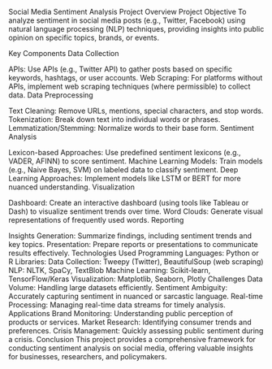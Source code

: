 
Social Media Sentiment Analysis Project Overview
Project Objective
To analyze sentiment in social media posts (e.g., Twitter, Facebook) using natural language processing (NLP) techniques, providing insights into public opinion on specific topics, brands, or events.

Key Components
Data Collection

APIs: Use APIs (e.g., Twitter API) to gather posts based on specific keywords, hashtags, or user accounts.
Web Scraping: For platforms without APIs, implement web scraping techniques (where permissible) to collect data.
Data Preprocessing

Text Cleaning: Remove URLs, mentions, special characters, and stop words.
Tokenization: Break down text into individual words or phrases.
Lemmatization/Stemming: Normalize words to their base form.
Sentiment Analysis

Lexicon-based Approaches: Use predefined sentiment lexicons (e.g., VADER, AFINN) to score sentiment.
Machine Learning Models: Train models (e.g., Naive Bayes, SVM) on labeled data to classify sentiment.
Deep Learning Approaches: Implement models like LSTM or BERT for more nuanced understanding.
Visualization

Dashboard: Create an interactive dashboard (using tools like Tableau or Dash) to visualize sentiment trends over time.
Word Clouds: Generate visual representations of frequently used words.
Reporting

Insights Generation: Summarize findings, including sentiment trends and key topics.
Presentation: Prepare reports or presentations to communicate results effectively.
Technologies Used
Programming Languages: Python or R
Libraries:
Data Collection: Tweepy (Twitter), BeautifulSoup (web scraping)
NLP: NLTK, SpaCy, TextBlob
Machine Learning: Scikit-learn, TensorFlow/Keras
Visualization: Matplotlib, Seaborn, Plotly
Challenges
Data Volume: Handling large datasets efficiently.
Sentiment Ambiguity: Accurately capturing sentiment in nuanced or sarcastic language.
Real-time Processing: Managing real-time data streams for timely analysis.
Applications
Brand Monitoring: Understanding public perception of products or services.
Market Research: Identifying consumer trends and preferences.
Crisis Management: Quickly assessing public sentiment during a crisis.
Conclusion
This project provides a comprehensive framework for conducting sentiment analysis on social media, offering valuable insights for businesses, researchers, and policymakers.

